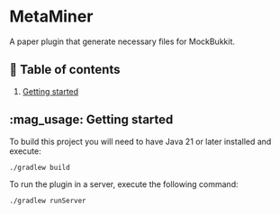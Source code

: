 # MetaMiner

A paper plugin that generate necessary files for MockBukkit.

## :page_facing_up: Table of contents

1. [Getting started](#getting-started)

## :mag_usage: Getting started

To build this project you will need to have Java 21 or later installed and execute:
```bash
./gradlew build
```

To run the plugin in a server, execute the following command:
```bash
./gradlew runServer
```

